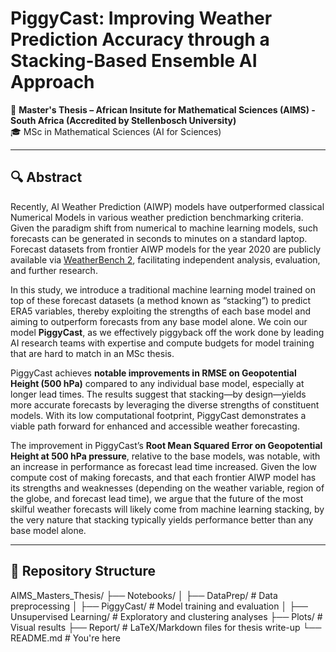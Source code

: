 # PiggyCast: Improving Weather Prediction Accuracy through a Stacking-Based Ensemble AI Approach

📍 **Master's Thesis – African Insitute for Mathematical Sciences (AIMS) - South Africa (Accredited by Stellenbosch University)**  
🎓 MSc in Mathematical Sciences (AI for Sciences)

---

## 🔍 Abstract

Recently, AI Weather Prediction (AIWP) models have outperformed classical Numerical Models in various weather prediction benchmarking criteria. Given the paradigm shift from numerical to machine learning models, such forecasts can be generated in seconds to minutes on a standard laptop. Forecast datasets from frontier AIWP models for the year 2020 are publicly available  via [WeatherBench 2](https://github.com/pangeo-data/WeatherBench2), facilitating independent analysis, evaluation, and further research.

In this study, we introduce a traditional machine learning model trained on top of these forecast datasets (a method known as “stacking”) to predict ERA5 variables, thereby exploiting the strengths of each base model and aiming to outperform forecasts from any base model alone. We coin our model **PiggyCast**, as we effectively piggyback off the work done by leading AI research teams with expertise and compute budgets for model training that are hard to match in an MSc thesis.

PiggyCast achieves **notable improvements in RMSE on Geopotential Height (500 hPa)** compared to any individual base model, especially at longer lead times. The results suggest that stacking—by design—yields more accurate forecasts by leveraging the diverse strengths of constituent models. With its low computational footprint, PiggyCast demonstrates a viable path forward for enhanced and accessible weather forecasting.

The improvement in PiggyCast’s **Root Mean Squared Error on Geopotential Height at 500 hPa pressure**, relative to the base models, was notable, with an increase in performance as forecast lead time increased. Given the low compute cost of making forecasts, and that each frontier AIWP model has its strengths and weaknesses (depending on the weather variable, region of the globe, and forecast lead time), we argue that the future of the most skilful weather forecasts will likely come from machine learning stacking, by the very nature that stacking typically yields performance better than any base model alone.

---

## 📁 Repository Structure

AIMS_Masters_Thesis/
├── Notebooks/
│ ├── DataPrep/ # Data preprocessing
│ ├── PiggyCast/ # Model training and evaluation
│ ├── Unsupervised Learning/ # Exploratory and clustering analyses
├── Plots/ # Visual results
├── Report/ # LaTeX/Markdown files for thesis write-up
└── README.md # You're here
